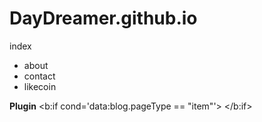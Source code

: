 # DayDreamer.github.io

index
- about
- contact
- likecoin

**Plugin**
<b:if cond='data:blog.pageType == "item"'>
    <script type="text/javascript">
        document.write("<iframe scrolling='no' frameborder='0' sandbox='allow-scripts allow-same-origin allow-popups allow-popups-to-escape-sandbox allow-storage-access-by-user-activation' style='height: 212px; width: 100%;' src='https://button.like.co/in/embed/h47388304/button?referrer="+encodeURIComponent(location.href.split("?")[0].split("#")[0])+"'></iframe>");
    </script>
</b:if>
